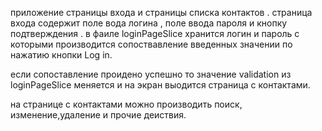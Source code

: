 приложение страницы входа и страницы списка контактов .
страница входа содержит поле вода логина , поле ввода пароля и кнопку подтверждения . 
в фаиле loginPageSlice хранится логин и пароль с которыми производится сопоствавление введенных значении по нажатию кнопки Log in. 

если сопоставление проидено успешно то значение validation из loginPageSlice меняется и на экран выодится страница с контактами. 

на странице с контактами можно производить поиск, изменение,удаление и прочие деиствия. 